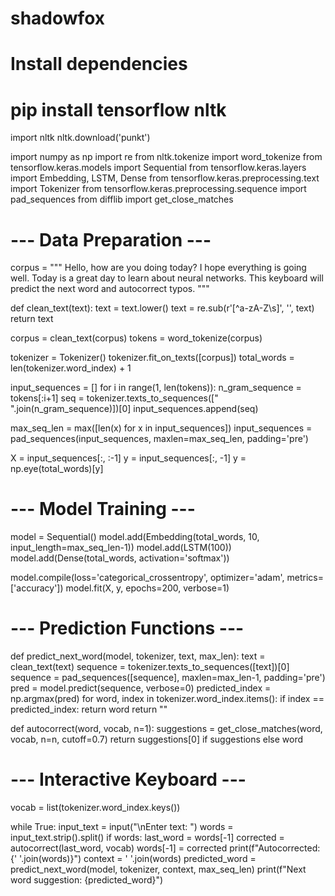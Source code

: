 # shadowfox
# Install dependencies
# pip install tensorflow nltk

import nltk
nltk.download('punkt')

import numpy as np
import re
from nltk.tokenize import word_tokenize
from tensorflow.keras.models import Sequential
from tensorflow.keras.layers import Embedding, LSTM, Dense
from tensorflow.keras.preprocessing.text import Tokenizer
from tensorflow.keras.preprocessing.sequence import pad_sequences
from difflib import get_close_matches

# --- Data Preparation ---
corpus = """
Hello, how are you doing today? I hope everything is going well.
Today is a great day to learn about neural networks.
This keyboard will predict the next word and autocorrect typos.
"""

def clean_text(text):
    text = text.lower()
    text = re.sub(r'[^a-zA-Z\s]', '', text)
    return text

corpus = clean_text(corpus)
tokens = word_tokenize(corpus)

tokenizer = Tokenizer()
tokenizer.fit_on_texts([corpus])
total_words = len(tokenizer.word_index) + 1

input_sequences = []
for i in range(1, len(tokens)):
    n_gram_sequence = tokens[:i+1]
    seq = tokenizer.texts_to_sequences([" ".join(n_gram_sequence)])[0]
    input_sequences.append(seq)

max_seq_len = max([len(x) for x in input_sequences])
input_sequences = pad_sequences(input_sequences, maxlen=max_seq_len, padding='pre')

X = input_sequences[:, :-1]
y = input_sequences[:, -1]
y = np.eye(total_words)[y]

# --- Model Training ---
model = Sequential()
model.add(Embedding(total_words, 10, input_length=max_seq_len-1))
model.add(LSTM(100))
model.add(Dense(total_words, activation='softmax'))

model.compile(loss='categorical_crossentropy', optimizer='adam', metrics=['accuracy'])
model.fit(X, y, epochs=200, verbose=1)

# --- Prediction Functions ---
def predict_next_word(model, tokenizer, text, max_len):
    text = clean_text(text)
    sequence = tokenizer.texts_to_sequences([text])[0]
    sequence = pad_sequences([sequence], maxlen=max_len-1, padding='pre')
    pred = model.predict(sequence, verbose=0)
    predicted_index = np.argmax(pred)
    for word, index in tokenizer.word_index.items():
        if index == predicted_index:
            return word
    return ""

def autocorrect(word, vocab, n=1):
    suggestions = get_close_matches(word, vocab, n=n, cutoff=0.7)
    return suggestions[0] if suggestions else word

# --- Interactive Keyboard ---
vocab = list(tokenizer.word_index.keys())

while True:
    input_text = input("\nEnter text: ")
    words = input_text.strip().split()
    if words:
        last_word = words[-1]
        corrected = autocorrect(last_word, vocab)
        words[-1] = corrected
        print(f"Autocorrected: {' '.join(words)}")
    context = ' '.join(words)
    predicted_word = predict_next_word(model, tokenizer, context, max_seq_len)
    print(f"Next word suggestion: {predicted_word}")

